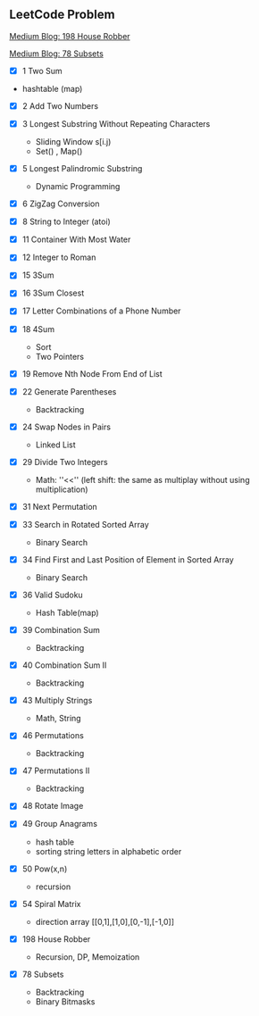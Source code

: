 ## LeetCode Problem

[Medium Blog: 198 House Robber](https://medium.com/@ray644302280/leetcode-198-house-robber-4c9180fab1b1)

[Medium Blog: 78 Subsets](https://medium.com/@ray644302280/leetcode-78-subsets-8ee65c0b3e54)



- [x] 1 Two Sum
- hashtable (map)
- [x] 2 Add Two Numbers
- [x] 3 Longest Substring Without Repeating Characters
  - Sliding Window s[i.j)
  - Set() , Map()
- [x] 5 Longest Palindromic Substring
  
  - Dynamic Programming
- [x] 6 ZigZag Conversion
- [x] 8 String to Integer (atoi)
- [x] 11 Container With Most Water
- [x] 12 Integer to Roman
- [x] 15 3Sum
- [x] 16 3Sum Closest
- [x] 17 Letter Combinations of a Phone Number
- [x] 18 4Sum
  - Sort
  - Two Pointers
- [x] 19 Remove Nth Node From End of List
- [x] 22 Generate Parentheses
  
  - Backtracking
- [x] 24 Swap Nodes in Pairs
  
  - Linked List
- [x] 29 Divide Two Integers
  
  - Math: ''<<'' (left shift: the same as multiplay without using multiplication)
- [x] 31 Next Permutation
- [x] 33 Search in Rotated Sorted Array
  
  - Binary Search
- [x] 34 Find First and Last Position of Element in Sorted Array
  
  - Binary Search
- [x] 36 Valid Sudoku
  
  - Hash Table(map)
- [x] 39 Combination Sum
  
  - Backtracking
- [x] 40 Combination Sum II
  
  - Backtracking
- [x] 43 Multiply Strings
  
  - Math, String
- [x] 46 Permutations
  
  - Backtracking
- [x] 47 Permutations II
  
  - Backtracking
- [x] 48 Rotate Image
- [x] 49 Group Anagrams
  
  - hash table
  - sorting string letters in alphabetic order
- [x] 50 Pow(x,n)
  
  - recursion
- [x] 54 Spiral Matrix
  
  - direction array [[0,1],[1,0],[0,-1],[-1,0]]
- [x] 198 House Robber
  - Recursion, DP, Memoization
- [x] 78 Subsets
  - Backtracking
  - Binary Bitmasks